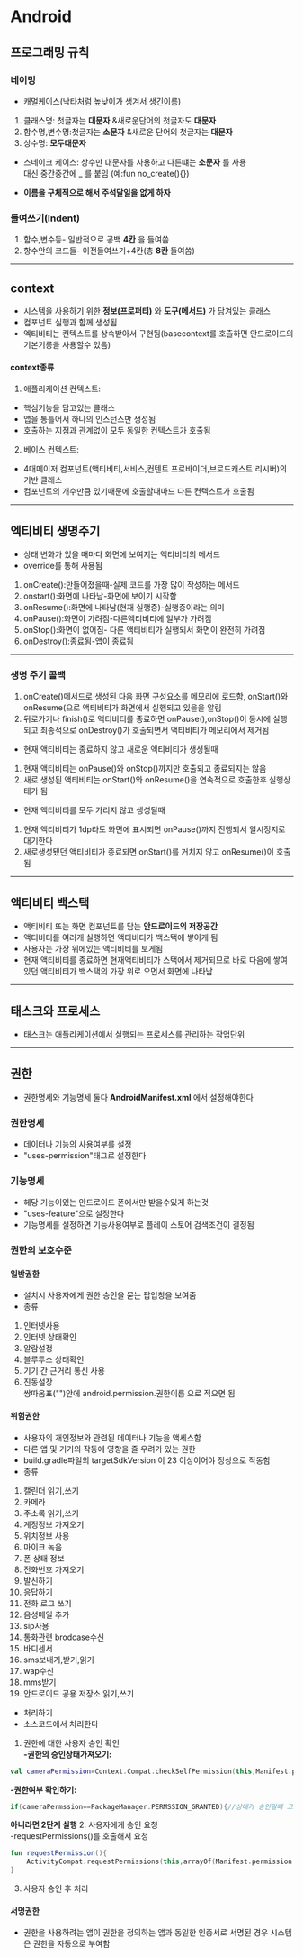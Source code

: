 # Android
## 프로그래밍 규칙
### 네이밍
* 캐멀케이스(낙타처럼 높낮이가 생겨서 생긴이름)
1. 클래스명: 첫글자는 __대문자__ &새로운단어의 첫글자도 __대문자__
2. 함수명,변수명:첫글자는 __소문자__ &새로운 단어의 첫글자는 __대문자__  
3. 상수명: __모두대문자__
* 스네이크 케이스: 상수만 대문자를 사용하고 다른떄는 __소문자__ 를 사용   
대신 중간중간에 _ 를 붙임 (예:fun no_create(){})
- __이름을 구체적으로 해서 주석달일을 없게 하자__
### 들여쓰기(Indent)
1. 함수,변수등- 일반적으로 공백 __4칸__ 을 들여씀
2. 항수안의 코드들- 이전들여쓰기+4칸(총 __8칸__ 들여씀)
***
## context
* 시스템을 사용하기 위한 __정보(프로퍼티)__ 와 __도구(메서드)__ 가 담겨있는 클래스
* 컴포넌트 실행과 함께 생성됨
* 엑티비티는 컨텍스트를 상속받아서 구현됨(basecontext를 호출하면 안드로이드의 기본기릉을 사용할수 있음)
#### context종류
1. 애플리케이션 컨텍스트:   
* 핵심기능을 담고있는 클래스
* 앱을 통틀어서 하나의 인스턴스만 생성됨
* 호출하는 지점과 관계없이 모두 동일한 컨텍스트가 호출됨
2. 베이스 컨텍스트:
* 4대메이저 컴포넌트(액티비티,서비스,컨텐트 프로바이더,브로드캐스트 리시버)의 기반 클래스
* 컴포넌트의 개수만큼 있기때문에 호출할때마드 다른 컨텍스트가 호출됨
***
## 엑티비티 생명주기
* 상태 변화가 있을 때마다 화면에 보여지는 액티비티의 메서드
* override를 통해 사용됨
1. onCreate():만들어졌을때-실제 코드를 가장 많이 작성하는 메서드
2. onstart():화면에 나타남-화면에 보이기 시작함
3. onResume():화면에 나타남(현재 실행중)-실행중이라는 의미
4. onPause():화면이 가려짐-다른엑티비티에 일부가 가려짐
5. onStop():화면이 없어짐- 다른 액티비티가 실행되서 화면이 완전히 가려짐
6. onDestroy():종료됨-앱이 종료됨
***
### 생명 주기 콜백
1. onCreate()메서드로 생성된 다음 화면 구성요소를 메모리에 로드함, onStart()와 onResume(으로 액티비티가 화면에서 실행되고 있을을 알림
2. 뒤로가기나 finish()로 액티비티를 종료하면 onPause(),onStop()이 동시에 실행되고 최종적으로 onDestroy()가 호출되면서 액티비티가 메모리에서 제거됨
* 현재 액티비티는 종료하지 않고 새로운 액티비티가 생성될때
1.  현재 액티비티는 onPause()와 onStop()까지만 호출되고 종료되지는 않음
2. 새로 생성된 액티비티는 onStart()와 onResume()을 연속적으로 호출한후 실행상태가 됨
* 현재 액티비티를 모두 가리지 않고 생성될때
1. 현재 액티비티가 1dp라도 화면에 표시되면 onPause()까지 진행되서 일시정지로 대기한다
2. 새로생성됐던 액티비티가 종료되면 onStart()를 거치지 않고 onResume()이 호출됨
***
## 액티비티 백스택
* 액티비티 또는 화면 컴포넌트를 담는 __안드로이드의 저장공간__
* 액티비티를 여러개 실행하면 액티비티가 백스택에 쌓이게 됨
* 사용자는 가장 위에있는 액티비티를 보게됨
* 현재 액티비티를 종료하면 현재액티비티가 스택에서 제거되므로 바로 다음에 쌓여있던 액티비티가 백스택의 가장 위로 오면서 화면에 나타남
***
## 태스크와 프로세스
* 태스크는 애플리케이션에서 실행되는 프로세스를 관리하는 작업단위
***
## 권한
* 권한명세와 기능명세 둘다 __AndroidManifest.xml__ 에서 설정해야한다
### 권한명세
* 데이터나 기능의 사용여부를 설정
* "uses-permission"태그로 설정한다
### 기능명세
* 헤당 기능이있는 안드로이드 폰에서만 받을수있게 하는것
* "uses-feature"으로 설정한다
* 기능명세를 설정하면 기능사용여부로 플레이 스토어 검색조건이 결정됨

### 권한의 보호수준

#### 일반권한
* 설치시 사용자에게 권한 승인을 묻는 팝업창을 보여줌
* 종류
1. 인터넷사용
2. 인터넷 상태확인
3. 알람설정
4. 블루투스 상태확인
5. 기기 간 근거리 통신 사용
6. 진동설장   
쌍따옴표("")안에 android.permission.권한이름 으로 적으면 됨

#### 위험권한
* 사용자의 개인정보와 관련된 데이터나 기능을 액세스함
* 다른 앱 및 기기의 작동에 영향을 줄 우려가 있는 권한
* build.gradle파일의 targetSdkVersion 이 23 이상이어야 정상으로 작동함
* 종류
1. 캘린더 읽기,쓰기
2. 카메라 
3. 주소록 읽기,쓰기
4. 계정정보 가져오기
5. 위치정보 사용
6. 마이크 녹음
7. 폰 상태 정보
8. 전화번호 가져오기
9. 발신하기
10. 응답하기
11. 전화 로그 쓰기
12. 음성메일 추가
13. sip사용
14. 통화관련 brodcase수신
15. 바디센서
16. sms보내기,받기,읽기
17. wap수신
18. mms받기
19. 안드로이드 공용 저장소 읽기,쓰기
* 처리하기
* 소스코드에서 처리한다   
1. 권한에 대한 사용자 승인 확인   
__-권한의 승인상태가져오기:__  
```kotlin
val cameraPermission=Context.Compat.checkSelfPermission(this,Manifest.permission.CAMERA)   
```
__-권한여부 확인하기:__   
```kotlin
if(cameraPermssion==PackageManager.PERMSSION_GRANTED){//상태가 승인일때 코드}   
```
__아니라면 2단계 실행__
2. 사용자에게 승인 요청   
-requestPermissions()를 호출해서 요청   
```kotlin
fun requestPermission(){
    ActivityCompat.requestPermissions(this,arrayOf(Manifest.permission.CAMERA),99)
}
```
3. 사용자 승인 후 처리
#### 서명권한
* 권한을 사용하려는 앱이 권한을 정의하는 앱과 동일한 인증서로 서명된 경우 시스템은 권한을 자동으로 부여함
